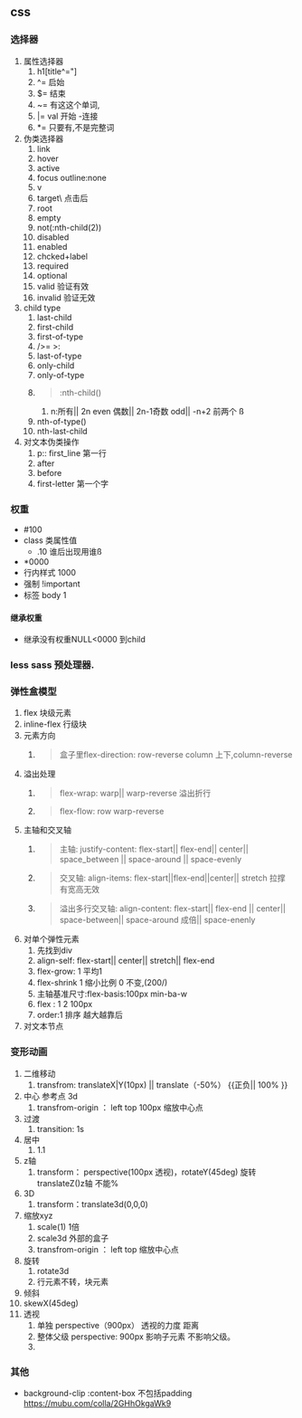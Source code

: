 ##  css

### 选择器

1. 属性选择器
   1. h1[title^="]
   2. ^=  启始
   3. $=  结束
   4. ~=  有这这个单词,
   5. |=  val 开始 -连接
   6. *=  只要有,不是完整词
2. 伪类选择器
   1. link
   2. hover
   3. active
   4. focus  outline:none
   5. v
   6. target\  点击后
   7. root
   8. empty
   9. not(:nth-child(2))
   10. disabled
   11. enabled
   12. chcked+label
   13. required
   14. optional
   15. valid 验证有效
   16. invalid  验证无效
3. child  type
   1. last-child
   2. first-child
   3. first-of-type
   4. />=  >:
   5. last-of-type
   6. only-child
   7. only-of-type
   8. >:nth-child()  
      1. n:所有|| 2n even 偶数|| 2n-1奇数 odd|| -n+2 前两个 ß
   9.  nth-of-type()
   10. nth-last-child  
4.  对文本伪类操作
    1.  p:: first_line 第一行
    2.  after 
    3.  before
    4.  first-letter 第一个字

###  权重
* #100
* class 类属性值
  * .10   谁后出现用谁ß
* *0000
*  行内样式 1000
*  强制  !important
*  标签 body 1
#### 继承权重
* 继承没有权重NULL<0000 到child
  
### less  sass  预处理器. 

### 弹性盒模型
1. flex 块级元素
2. inline-flex   行级块
3. 元素方向
   1. >  盒子里flex-direction: row-reverse  column 上下,column-reverse
4. 溢出处理
   1. > flex-wrap: warp|| warp-reverse  溢出折行
   2. > flex-flow: row warp-reverse
5. 主轴和交叉轴
   1. > 主轴: justify-content: flex-start|| flex-end|| center|| space_between || space-around || space-evenly
   2. > 交叉轴: align-items: flex-start||flex-end||center|| stretch 拉撑  有宽高无效
   3. > 溢出多行交叉轴: align-content: flex-start|| flex-end || center|| space-between|| space-around  成倍||  space-enenly 
6. 对单个弹性元素
   1. 先找到div
   2. align-self: flex-start|| center|| stretch|| flex-end
   3. flex-grow: 1 平均1
   4. flex-shrink 1  缩小比例  0 不变,(200/)
   5. 主轴基准尺寸:flex-basis:100px    min-ba-w
   6. flex : 1 2 100px
   7. order:1   排序  越大越靠后
7. 对文本节点


### 变形动画

1. 二维移动
   1. transfrom: translateX|Y(10px) || translate（-50%）   {{正负|| 100% }}
2. 中心  参考点 3d
      1. transfrom-origin ： left top 100px 缩放中心点
3. 过渡
   1. transition: 1s
4. 居中
   1. 1.1
5. z轴
   1. transform： perspective(100px  透视)，rotateY(45deg)  旋转 translateZ()z轴 不能%
6. 3D
   1. transform：translate3d(0,0,0)
7. 缩放xyz
   1. scale(1) 1倍
   2. scale3d 外部的盒子
   3. transfrom-origin ： left top  缩放中心点
8. 旋转
   1. rotate3d
   2. 行元素不转，块元素
9.  倾斜
   3. skewX(45deg) 
10. 透视
    1.  单独 perspective（900px） 透视的力度 距离
    2. 整体父级 perspective: 900px  影响子元素 不影响父级。
    3. 
### 其他
* background-clip :content-box  不包括padding
https://mubu.com/colla/2GHhOkgaWk9